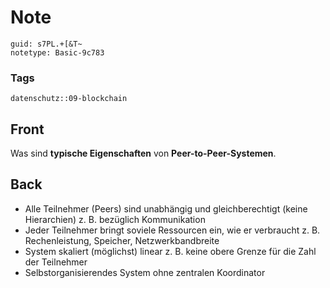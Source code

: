 # Note
```
guid: s7PL.+[&T~
notetype: Basic-9c783
```

### Tags
```
datenschutz::09-blockchain
```

## Front
Was sind <b>typische Eigenschaften</b> von <b>Peer-to-Peer-Systemen</b>.

## Back
<ul><li>Alle Teilnehmer (Peers) sind unabhängig und gleichberechtigt (keine Hierarchien) z. B. bezüglich Kommunikation</li><li>Jeder Teilnehmer bringt soviele Ressourcen ein, wie er verbraucht z. B. Rechenleistung, Speicher, Netzwerkbandbreite</li><li>System skaliert (möglichst) linear z. B. keine obere Grenze für die Zahl der Teilnehmer</li><li>Selbstorganisierendes System ohne zentralen Koordinator</li></ul>
